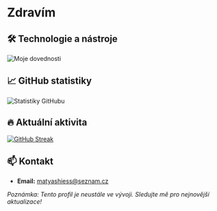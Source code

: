 # Zdravím

## 🛠️ Technologie a nástroje

![Moje dovednosti](https://skillicons.dev/icons?i=react,reactnative,js,ts,css,html,nodejs,figma,ps,filmora,mysql,blender)

## 📈 GitHub statistiky

![Statistiky GitHubu](https://github-readme-stats.vercel.app/api?username=realHajs&show_icons=true&theme=radical)

## 🔥 Aktuální aktivita

[![GitHub Streak](https://streak-stats.demolab.com?user=VASE_UZIVATELSKE_JMENO&theme=radical)](https://git.io/streak-stats)

## 📫 Kontakt

- **Email:** [matyashiess@seznam.cz](mailto:matyashiess@seznam.cz)

*Poznámka: Tento profil je neustále ve vývoji. Sledujte mě pro nejnovější aktualizace!*
